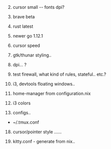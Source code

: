 2. cursor small -- fonts dpi?

3. brave beta

4. rust latest

5. newer go 1.12.1

6. cursor speed

8. gtk/thunar styling..

9. dpi... ?

10. test firewall, what kind of rules, stateful.. etc.?

13. i3, devtools floating windows..

14. home-manager from configuration.nix

15. i3 colors

16. configs..
  * ~/.tmux.conf

18. cursor/pointer style ......

19. kitty.conf - generate from nix..
